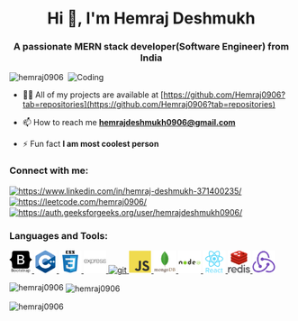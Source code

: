 <h1 align="center">Hi 👋, I'm Hemraj Deshmukh</h1>
<h3 align="center">A passionate MERN stack developer(Software Engineer) from India</h3>
<img align="right" alt="Coding" width="400" src="https://camo.githubusercontent.com/cae12fddd9d6982901d82580bdf321d8
  1fb299141098ca1c2d4891870827bf17/68747470733a2f2f6d69726f2e6d656469756d2e636f6d2f6d61782f313336302f302a3751337976534
  9765f7430696f4a2d5a2e676966">

<p align="left"> <img src="https://komarev.com/ghpvc/?username=hemraj0906&label=Profile%20views&color=0e75b6&style=flat" alt="hemraj0906" /> </p>

- 👨‍💻 All of my projects are available at [https://github.com/Hemraj0906?tab=repositories](https://github.com/Hemraj0906?tab=repositories)

- 📫 How to reach me **hemrajdeshmukh0906@gmail.com**

- ⚡ Fun fact **I am most coolest person**

<h3 align="left">Connect with me:</h3>
<p align="left">
<a href="https://linkedin.com/in/https://www.linkedin.com/in/hemraj-deshmukh-371400235/" target="blank"><img align="center" src="https://raw.githubusercontent.com/rahuldkjain/github-profile-readme-generator/master/src/images/icons/Social/linked-in-alt.svg" alt="https://www.linkedin.com/in/hemraj-deshmukh-371400235/" height="30" width="40" /></a>
<a href="https://www.leetcode.com/https://leetcode.com/hemraj0906/" target="blank"><img align="center" src="https://raw.githubusercontent.com/rahuldkjain/github-profile-readme-generator/master/src/images/icons/Social/leet-code.svg" alt="https://leetcode.com/hemraj0906/" height="30" width="40" /></a>
<a href="https://auth.geeksforgeeks.org/user/https://auth.geeksforgeeks.org/user/hemrajdeshmukh0906/" target="blank"><img align="center" src="https://raw.githubusercontent.com/rahuldkjain/github-profile-readme-generator/master/src/images/icons/Social/geeks-for-geeks.svg" alt="https://auth.geeksforgeeks.org/user/hemrajdeshmukh0906/" height="30" width="40" /></a>
</p>

<h3 align="left">Languages and Tools:</h3>
<p align="left"> <a href="https://getbootstrap.com" target="_blank" rel="noreferrer"> <img src="https://raw.githubusercontent.com/devicons/devicon/master/icons/bootstrap/bootstrap-plain-wordmark.svg" alt="bootstrap" width="40" height="40"/> </a> <a href="https://www.w3schools.com/cpp/" target="_blank" rel="noreferrer"> <img src="https://raw.githubusercontent.com/devicons/devicon/master/icons/cplusplus/cplusplus-original.svg" alt="cplusplus" width="40" height="40"/> </a> <a href="https://www.w3schools.com/css/" target="_blank" rel="noreferrer"> <img src="https://raw.githubusercontent.com/devicons/devicon/master/icons/css3/css3-original-wordmark.svg" alt="css3" width="40" height="40"/> </a> <a href="https://expressjs.com" target="_blank" rel="noreferrer"> <img src="https://raw.githubusercontent.com/devicons/devicon/master/icons/express/express-original-wordmark.svg" alt="express" width="40" height="40"/> </a> <a href="https://git-scm.com/" target="_blank" rel="noreferrer"> <img src="https://www.vectorlogo.zone/logos/git-scm/git-scm-icon.svg" alt="git" width="40" height="40"/> </a> <a href="https://developer.mozilla.org/en-US/docs/Web/JavaScript" target="_blank" rel="noreferrer"> <img src="https://raw.githubusercontent.com/devicons/devicon/master/icons/javascript/javascript-original.svg" alt="javascript" width="40" height="40"/> </a> <a href="https://www.mongodb.com/" target="_blank" rel="noreferrer"> <img src="https://raw.githubusercontent.com/devicons/devicon/master/icons/mongodb/mongodb-original-wordmark.svg" alt="mongodb" width="40" height="40"/> </a> <a href="https://nodejs.org" target="_blank" rel="noreferrer"> <img src="https://raw.githubusercontent.com/devicons/devicon/master/icons/nodejs/nodejs-original-wordmark.svg" alt="nodejs" width="40" height="40"/> </a> <a href="https://reactjs.org/" target="_blank" rel="noreferrer"> <img src="https://raw.githubusercontent.com/devicons/devicon/master/icons/react/react-original-wordmark.svg" alt="react" width="40" height="40"/> </a> <a href="https://redis.io" target="_blank" rel="noreferrer"> <img src="https://raw.githubusercontent.com/devicons/devicon/master/icons/redis/redis-original-wordmark.svg" alt="redis" width="40" height="40"/> </a> <a href="https://redux.js.org" target="_blank" rel="noreferrer"> <img src="https://raw.githubusercontent.com/devicons/devicon/master/icons/redux/redux-original.svg" alt="redux" width="40" height="40"/> </a> </p>

<p><img align="left" src="https://github-readme-stats.vercel.app/api/top-langs?username=hemraj0906&show_icons=true&locale=en&layout=compact" alt="hemraj0906" /></p>

<p>&nbsp;<img align="center" src="https://github-readme-stats.vercel.app/api?username=hemraj0906&show_icons=true&locale=en" alt="hemraj0906" /></p>

<p><img align="center" src="https://github-readme-streak-stats.herokuapp.com/?user=hemraj0906&" alt="hemraj0906" /></p>

